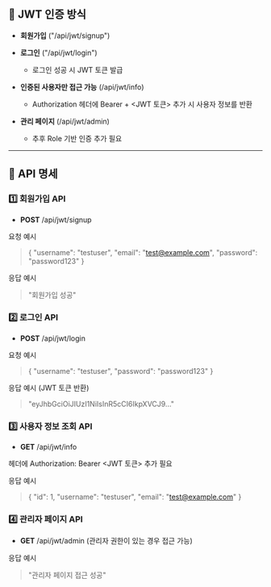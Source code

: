 🔑 **JWT 인증 방식**
--
+ **회원가입** ("/api/jwt/signup")


+ **로그인** ("/api/jwt/login")
  + 로그인 성공 시 JWT 토큰 발급


+ **인증된 사용자만 접근 가능** (/api/jwt/info)
  + Authorization 헤더에 Bearer + <JWT 토큰> 추가 시 사용자 정보를 반환


+ **관리 페이지** (/api/jwt/admin)
     + 추후 Role 기반 인증 추가 필요

____

🚀 **API 명세**
--
### 1️⃣ 회원가입 API

+ **POST** /api/jwt/signup

요청 예시

>{
"username": "testuser",
"email": "test@example.com",
"password": "password123"
}

응답 예시

>"회원가입 성공"

### 2️⃣ 로그인 API

+ **POST** /api/jwt/login

요청 예시

>{
"username": "testuser",
"password": "password123"
}

응답 예시 (JWT 토큰 반환)

>"eyJhbGciOiJIUzI1NiIsInR5cCI6IkpXVCJ9..."

### 3️⃣ 사용자 정보 조회 API

+ **GET** /api/jwt/info

헤더에 Authorization: Bearer <JWT 토큰> 추가 필요

응답 예시

>{
"id": 1,
"username": "testuser",
"email": "test@example.com"
}

### 4️⃣ 관리자 페이지 API

+ **GET** /api/jwt/admin (관리자 권한이 있는 경우 접근 가능)

응답 예시

>"관리자 페이지 접근 성공"

